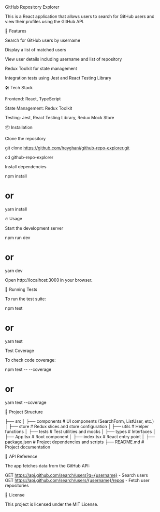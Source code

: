 GitHub Repository Explorer

This is a React application that allows users to search for GitHub users and view their profiles using the GitHub API.

🚀 Features

Search for GitHub users by username

Display a list of matched users

View user details including username and list of repository

Redux Toolkit for state management

Integration tests using Jest and React Testing Library

🛠 Tech Stack

Frontend: React, TypeScript

State Management: Redux Toolkit

Testing: Jest, React Testing Library, Redux Mock Store

📦 Installation

Clone the repository

git clone https://github.com/heyghani/github-repo-explorer.git

cd github-repo-explorer

Install dependencies

npm install
# or
yarn install

🔥 Usage

Start the development server

npm run dev
# or
yarn dev

Open http://localhost:3000 in your browser.

🧪 Running Tests

To run the test suite:

npm test
# or
yarn test

Test Coverage

To check code coverage:

npm test -- --coverage
# or
yarn test --coverage

📂 Project Structure

├── src
│   ├── components          # UI components (SearchForm, ListUser, etc.)
│   ├── store               # Redux slices and store configuration
│   ├── utils               # Helper functions
│   ├── tests               # Test utilities and mocks
│   ├── types               # Interfaces
│   ├── App.tsx             # Root component
│   ├── index.tsx           # React entry point
│
├── package.json            # Project dependencies and scripts
├── README.md               # Project documentation

📜 API Reference

The app fetches data from the GitHub API:

GET https://api.github.com/search/users?q={username} - Search users
GET https://api.github.com/search/users/{username}/repos - Fetch user repositories


📄 License

This project is licensed under the MIT License.

